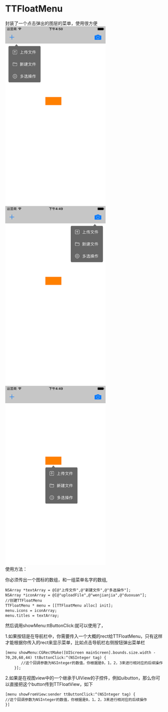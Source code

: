 # TTFloatMenu
封装了一个点击弹出的图层的菜单，使用很方便<br>
<img src="https://github.com/litong19930321/TTFloatMenu/blob/master/001.png" width="320px" />
<img src="https://github.com/litong19930321/TTFloatMenu/blob/master/002.png" width="320px" />
<img src="https://github.com/litong19930321/TTFloatMenu/blob/master/003.png" width="320px" />
<br>
使用方法：

你必须传出一个图标的数组，和一组菜单名字的数组,


```
NSArray *textArray = @[@"上传文件",@"新建文件",@"多选操作"];
NSArray *iconArray = @[@"uploadFile",@"wenjianjia",@"duoxuan"];
//创建TTFloatMenu
TTFloatMenu * menu = [[TTFloatMenu alloc] init];
menu.icons = iconArray;
menu.titles = textArray;
```
然后调用showMenu:ttButtonClick:就可以使用了，

1.如果按钮是在导航栏中，你需要传入一个大概的rect给TTFloatMenu，只有这样才能根据你传入的rect来显示菜单，比如点击导航栏右侧按钮弹出菜单栏

```
[menu showMenu:CGRectMake([UIScreen mainScreen].bounds.size.width - 70,20,60,44) ttButtonClick:^(NSInteger tag) {
       //这个回调参数为NSInteger的数值，你根据是0，1，2，3来进行相对应的后续操作
    }];

```
2.如果是在视图view中的一个继承于UIView的子控件，例如uibutton，那么你可以直接把这个button传到TTFloatView，如下

```
[menu showFromView:sender ttButtonClick:^(NSInteger tag) {
//这个回调参数为NSInteger的数值，你根据是0，1，2，3来进行相对应的后续操作
}]
```


